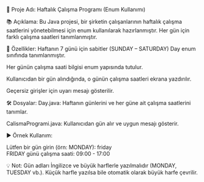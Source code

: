 📌 Proje Adı: Haftalık Çalışma Programı (Enum Kullanımı)

📚 Açıklama: Bu Java projesi, bir şirketin çalışanlarının haftalık çalışma saatlerini yönetebilmesi için enum kullanılarak hazırlanmıştır. Her gün için farklı çalışma saatleri tanımlanmıştır.


🔧 Özellikler:
Haftanın 7 günü için sabitler (SUNDAY – SATURDAY) Day enum sınıfında tanımlanmıştır.

Her günün çalışma saati bilgisi enum yapısında tutulur.

Kullanıcıdan bir gün alındığında, o günün çalışma saatleri ekrana yazdırılır.

Geçersiz girişler için uyarı mesajı gösterilir.


🛠️ Dosyalar:
Day.java: Haftanın günlerini ve her güne ait çalışma saatlerini tanımlar.

CalismaProgrami.java: Kullanıcıdan gün alır ve uygun mesajı gösterir.


▶️ Örnek Kullanım:

Lütfen bir gün girin (örn: MONDAY): friday  
FRIDAY günü çalışma saati: 09:00 - 17:00

💡 Not:
Gün adları İngilizce ve büyük harflerle yazılmalıdır (MONDAY, TUESDAY vb.). Küçük harfle yazılsa bile otomatik olarak büyük harfe çevrilir.
